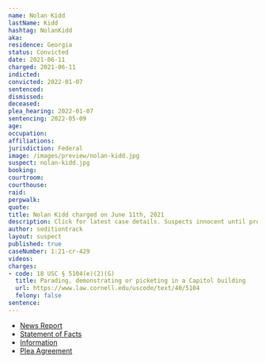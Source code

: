 ```yaml
---
name: Nolan Kidd
lastName: Kidd
hashtag: NolanKidd
aka:
residence: Georgia
status: Convicted
date: 2021-06-11
charged: 2021-06-11
indicted:
convicted: 2022-01-07
sentenced: 
dismissed: 
deceased:
plea_hearing: 2022-01-07
sentencing: 2022-05-09
age:
occupation:
affiliations:
jurisdiction: Federal
image: /images/preview/nolan-kidd.jpg
suspect: nolan-kidd.jpg
booking:
courtroom:
courthouse:
raid:
perpwalk:
quote:
title: Nolan Kidd charged on June 11th, 2021
description: Click for latest case details. Suspects innocent until proven guilty.
author: seditiontrack
layout: suspect
published: true
caseNumber: 1:21-cr-429
videos:
charges:
- code: 18 USC § 5104(e)(2)(G)
  title: Parading, demonstrating or picketing in a Capitol building
  url: https://www.law.cornell.edu/uscode/text/40/5104
  felony: false
sentence:
---
```

- [News Report](https://www.emptywheel.net/2021/06/15/the-delayed-trespassing-charges-against-savanah-mcdonald-and-nolan-kidd/)
- [Statement of Facts](https://www.justice.gov/usao-dc/case-multi-defendant/file/1470041/download)
- [Information](https://www.justice.gov/usao-dc/case-multi-defendant/file/1410706/download)
- [Plea Agreement](https://www.justice.gov/usao-dc/case-multi-defendant/file/1470036/download)
